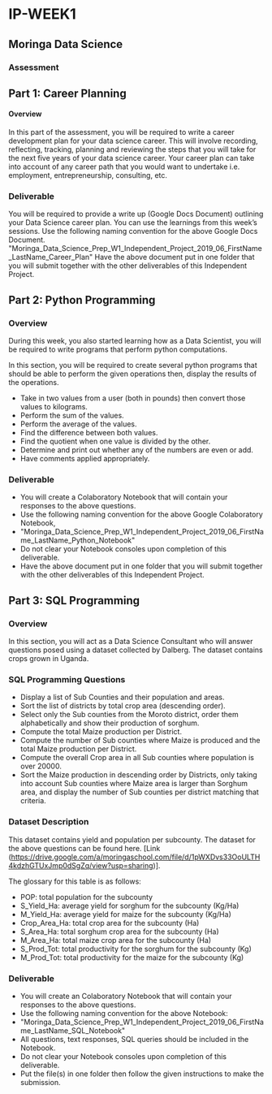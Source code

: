 # IP-WEEK1
## Moringa Data Science

### Assessment
## Part 1: Career Planning
#### Overview

In this part of the assessment, you will be required to write a career development plan for your data science career. This will involve recording, reflecting, tracking, planning and reviewing the steps that you will take for the next five years of your data science career. Your career plan can take into account of any career path that you would want to undertake i.e. employment, entrepreneurship, consulting, etc.

### Deliverable

You will be required to provide a write up (Google Docs Document) outlining your Data Science career plan. You can use the learnings from this week’s sessions.
Use the following naming convention for the above Google Docs Document.
"Moringa_Data_Science_Prep_W1_Independent_Project_2019_06_FirstName_LastName_Career_Plan"
Have the above document put in one folder that you will submit together with the other deliverables of this Independent Project.

## Part 2: Python Programming

### Overview

During this week, you also started learning how as a Data Scientist, you will be required to write programs that perform python computations.

In this section, you will be required to create several python programs that should be able to perform the given operations then, display the results of the operations.

- Take in two values from a user (both in pounds) then convert those values to kilograms.
- Perform the sum of the values.
- Perform the average of the values.
- Find the difference between both values.  
- Find the quotient when one value is divided by the other.
- Determine and print out whether any of the numbers are even or add.
- Have comments applied appropriately.

### Deliverable

- You will create a Colaboratory Notebook that will contain your responses to the above questions.
- Use the following naming convention for the above Google Colaboratory Notebook,
- "Moringa_Data_Science_Prep_W1_Independent_Project_2019_06_FirstName_LastName_Python_Notebook"
- Do not clear your Notebook consoles upon completion of this deliverable.
- Have the above document put in one folder that you will submit together with the other deliverables of this Independent Project.

## Part 3: SQL Programming 

### Overview

In this section, you will act as a Data Science Consultant who will answer questions posed using a dataset collected by Dalberg. The dataset contains crops grown in Uganda.

### SQL Programming Questions

- Display a list of Sub Counties and their population and areas.
- Sort the list of districts by total crop area (descending order).
- Select only the Sub counties from the Moroto district, order them alphabetically and show their production of sorghum.
- Compute the total Maize production per District.
- Compute the number of Sub counties where Maize is produced and the total Maize production per District.
- Compute the overall Crop area in all Sub counties where population is over 20000.
- Sort the Maize production in descending order by Districts, only taking into account Sub counties where Maize area is larger than Sorghum area, and display the number of Sub counties per district matching that criteria.

### Dataset Description

This dataset contains yield and population per subcounty.  The dataset for the above questions can be found here. [Link (https://drive.google.com/a/moringaschool.com/file/d/1pWXDvs33OoULTH4kdzhGTUxJmp0dSgZq/view?usp=sharing)]. 

The glossary for this table is as follows:

- POP: total population for the subcounty
- S_Yield_Ha: average yield for sorghum for the subcounty (Kg/Ha)
- M_Yield_Ha: average yield for maize for the subcounty (Kg/Ha)
- Crop_Area_Ha: total crop area for the subcounty (Ha)
- S_Area_Ha: total sorghum crop area for the subcounty (Ha)
- M_Area_Ha: total maize crop area for the subcounty (Ha)
- S_Prod_Tot: total productivity for the sorghum for the subcounty (Kg)
- M_Prod_Tot: total productivity for the maize for the subcounty (Kg)

### Deliverable

- You will create an Colaboratory Notebook that will contain your responses to the above questions.
- Use the following naming convention for the above Notebook:
- "Moringa_Data_Science_Prep_W1_Independent_Project_2019_06_FirstName_LastName_SQL_Notebook"
- All questions, text responses, SQL queries should be included in the Notebook.
- Do not clear your Notebook consoles upon completion of this deliverable.
- Put the file(s) in one folder then follow the given instructions to make the submission. 
